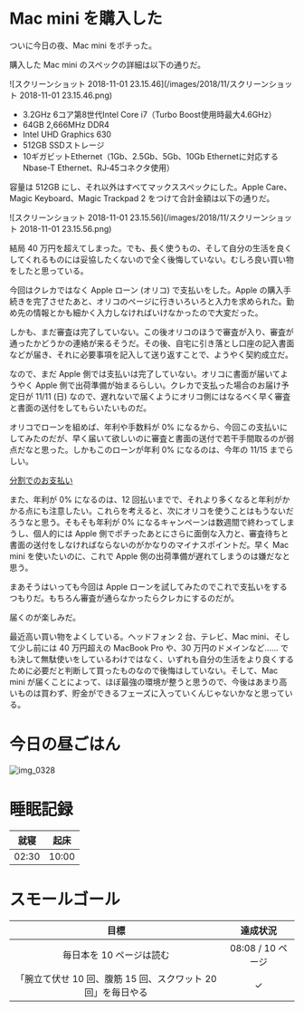 # Mac mini を購入した
ついに今日の夜、Mac mini をポチった。

購入した Mac mini のスペックの詳細は以下の通りだ。

![スクリーンショット 2018-11-01 23.15.46](/images/2018/11/スクリーンショット 2018-11-01 23.15.46.png)

- 3.2GHz 6コア第8世代Intel Core i7（Turbo Boost使用時最大4.6GHz）
- 64GB 2,666MHz DDR4
- Intel UHD Graphics 630
- 512GB SSDストレージ
- 10ギガビットEthernet（1Gb、2.5Gb、5Gb、10Gb Ethernetに対応するNbase-T Ethernet、RJ‑45コネクタ使用）

容量は 512GB にし、それ以外はすべてマックススペックにした。Apple Care、Magic Keyboard、Magic Trackpad 2 をつけて合計金額は以下の通りだ。

![スクリーンショット 2018-11-01 23.15.56](/images/2018/11/スクリーンショット 2018-11-01 23.15.56.png)

結局 40 万円を超えてしまった。でも、長く使うもの、そして自分の生活を良くしてくれるものには妥協したくないので全く後悔していない。むしろ良い買い物をしたと思っている。

今回はクレカではなく Apple ローン (オリコ) で支払いをした。Apple の購入手続きを完了させたあと、オリコのページに行きいろいろと入力を求められた。勤め先の情報とかも細かく入力しなければいけなかったので大変だった。

しかも、まだ審査は完了していない。この後オリコのほうで審査が入り、審査が通ったかどうかの連絡が来るそうだ。その後、自宅に引き落とし口座の記入書面などが届き、それに必要事項を記入して送り返すことで、ようやく契約成立だ。

なので、まだ Apple 側では支払いは完了していない。オリコに書面が届いてようやく Apple 側で出荷準備が始まるらしい。クレカで支払った場合のお届け予定日が 11/11 (日) なので、遅れないで届くようにオリコ側にはなるべく早く審査と書面の送付をしてもらいたいものだ。

オリコでローンを組めば、年利や手数料が 0% になるから、今回この支払いにしてみたのだが、早く届いて欲しいのに審査と書面の送付で若干手間取るのが弱点だなと思った。しかもこのローンが年利 0% になるのは、今年の 11/15 までらしい。

[分割でのお支払い](https://www.apple.com/jp/shop/browse/financing)

また、年利が 0% になるのは、12 回払いまでで、それより多くなると年利がかかる点にも注意したい。これらを考えると、次にオリコを使うことはもうないだろうなと思う。そもそも年利が 0% になるキャンペーンは数週間で終わってしまうし、個人的には Apple 側でポチったあとにさらに面倒な入力と、審査待ちと書面の送付をしなければならないのがかなりのマイナスポイントだ。早く Mac mini を使いたいのに、これで Apple 側の出荷準備が遅れてしまうのは嫌だなと思う。

まあそうはいっても今回は Apple ローンを試してみたのでこれで支払いをするつもりだ。もちろん審査が通らなかったらクレカにするのだが。

届くのが楽しみだ。

最近高い買い物をよくしている。ヘッドフォン 2 台、テレビ、Mac mini、そして少し前には 40 万円超えの MacBook Pro や、30 万円のドメインなど...... でも決して無駄使いをしているわけではなく、いずれも自分の生活をより良くするために必要だと判断して買ったものなので後悔はしていない。そして、Mac mini が届くことによって、ほぼ最強の環境が整うと思うので、今後はあまり高いものは買わず、貯金ができるフェーズに入っていくんじゃないかなと思っている。

# 今日の昼ごはん
![img_0328](/images/2018/11/img_0328.jpg)

# 睡眠記録
| 就寝 | 起床 |
|:---:|:---:|
| 02:30 | 10:00 |

# スモールゴール
| 目標 | 達成状況 |
|:---:|:---:|
| 毎日本を 10 ページは読む | 08:08 / 10 ページ |
| 「腕立て伏せ 10 回、腹筋 15 回、スクワット 20 回」を毎日やる | ✓ |
